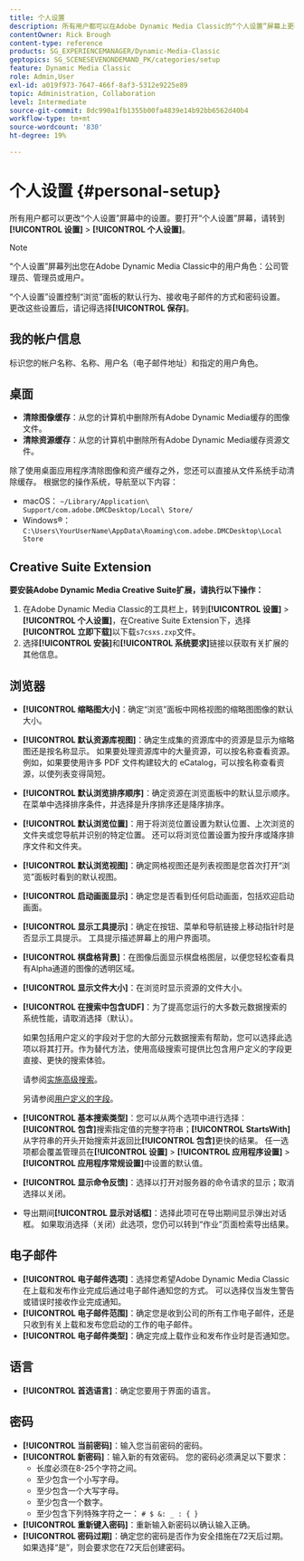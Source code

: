 ```yaml
---
title: 个人设置
description: 所有用户都可以在Adobe Dynamic Media Classic的“个人设置”屏幕上更改设置。
contentOwner: Rick Brough
content-type: reference
products: SG_EXPERIENCEMANAGER/Dynamic-Media-Classic
geptopics: SG_SCENESEVENONDEMAND_PK/categories/setup
feature: Dynamic Media Classic
role: Admin,User
exl-id: a019f973-7647-466f-8af3-5312e9225e89
topic: Administration, Collaboration
level: Intermediate
source-git-commit: 8dc990a1fb1355b00fa4839e14b92bb6562d40b4
workflow-type: tm+mt
source-wordcount: '830'
ht-degree: 19%

---
```


# 个人设置 {#personal-setup}

所有用户都可以更改“个人设置”屏幕中的设置。要打开“个人设置”屏幕，请转到&#x200B;**[!UICONTROL 设置]** > **[!UICONTROL 个人设置]**。

>[!NOTE]
>
>“个人设置”屏幕列出您在Adobe Dynamic Media Classic中的用户角色：公司管理员、管理员或用户。

“个人设置”设置控制“浏览”面板的默认行为、接收电子邮件的方式和密码设置。 更改这些设置后，请记得选择&#x200B;**[!UICONTROL 保存]**。

## 我的帐户信息

标识您的帐户名称、名称、用户名（电子邮件地址）和指定的用户角色。

## 桌面

* **清除图像缓存**：从您的计算机中删除所有Adobe Dynamic Media缓存的图像文件。
* **清除资源缓存**：从您的计算机中删除所有Adobe Dynamic Media缓存资源文件。

除了使用桌面应用程序清除图像和资产缓存之外，您还可以直接从文件系统手动清除缓存。 根据您的操作系统，导航至以下内容：

* macOS： `~/Library/Application\ Support/com.adobe.DMCDesktop/Local\ Store/`
* Windows®： `C:\Users\YourUserName\AppData\Roaming\com.adobe.DMCDesktop\Local Store`

## Creative Suite Extension

**要安装Adobe Dynamic Media Creative Suite扩展，请执行以下操作：**

1. 在Adobe Dynamic Media Classic的工具栏上，转到&#x200B;**[!UICONTROL 设置]** > **[!UICONTROL 个人设置]**，在Creative Suite Extension下，选择&#x200B;**[!UICONTROL 立即下载]**&#x200B;以下载`s7csxs.zxp`文件。
1. 选择&#x200B;**[!UICONTROL 安装]**&#x200B;和&#x200B;**[!UICONTROL 系统要求]**&#x200B;链接以获取有关扩展的其他信息。

<!--    A readme file is included at the root of the unzipped file to provide you with additional information about the extension.

1. Depending on your installed operating system, do one of the following: -->

<!-- #### Windows

|If you are running|Do this|
|--- |--- |
|Adobe Illustrator 18 in Adobe Creative Cloud 2014|<ul><li>From the root of the unzipped folder, select CC-2014.</li><li>Depending on the bit version of Adobe Illustrator that you are using, select win32 or win64.</li><li>Select libraries > flame, and then copy `aflame.dll` to Adobe Illustrator's executable folder. For example, `C:\Program Files\Adobe\Adobe Illustrator CC 2014\Support Files\Contents\Windows`. </li></ul><br/>**Note**: This example path is for the 64-bit location; the 32-bit location may fall under Program Files (x86) instead. <br/><ul><li>Return to the same libraries folder, select flamingo, and then copy `aflamingo.dll` to the same Adobe Illustrator executable folder that you used in the previous step. </li><li>Return to the win32 or win64 folder that you selected in step 2, and then copy `AdobeS7FXGFileFormat.aip` to Adobe Illustrator's plug-ins folder. For example, `C:\Program Files\Adobe\Adobe Illustrator CC 2014\Plug-ins\Illustrator Formats`. </li></ul> <br/>**Note**: This example path is for the 64-bit location; the 32-bit location may fall under Program Files (x86) instead.|
|Adobe Illustrator 17 in Adobe Creative Cloud|<ul><li>From the root of the unzipped folder, select CC. </li><li>Depending on the bit version of Adobe Illustrator that you are using, select win32 or win64.</li><li> Copy `AdobeS7FXGFileFormat.aip` to Adobe Illustrator's plug-ins folder. For example, `C:\Program Files\Adobe\Adobe Illustrator CC (64 Bit)\Plug-ins\Illustrator Formats`.</li></ul><br/>**Note**: This example path is for the 64-bit location; the 32-bit location may fall under Program Files (x86) instead.|
|Adobe Illustrator 16 in Adobe Creative Suite 6|<ul><li>From the root of the unzipped folder, select 6.0. </li><li>Depending on the bit version of Adobe Illustrator that you are using, select win32 or win64. </li><li>Copy AdobeS7FXGFileFormat.aip to Adobe Illustrator's plug-ins folder. For example, `C:\Program Files\Adobe\Adobe Illustrator CS6 (64 Bit)\Plug-ins\Illustrator Formats`.</li></ul><br/>**Note**: This example path is for the 64-bit location; the 32-bit location may fall under Program Files (x86) instead.|

#### Mac

|If you are running|Do this|
|--- |--- |
|Adobe Illustrator 18 in Adobe Creative Cloud 2014|<ul><li>From the root of the unzipped folder, select CC-2014 > mac64.</li><li>Select libraries > flame, and then copy the `aflame.framework` folder to Adobe Illustrator package contents folder. For example, `/Applications/Adobe Illustrator CC 2014/ Illustrator.app/Contents/Frameworks/`. (To open Adobe Illustrator's package contents folder, right-select on the Adobe illustrator CC 2014 icon and select Show Package Contents from context menu).</li><li>Return to the same libraries folder, select `flamingo`, and then copy the `aflamingo.framework` folder to the same Adobe Illustrator package contents folder that you used in the previous step.</li><li>Return to the mac64 folder that you selected in step 1, and then copy the `AdobeS7FXGFileFormat.aip` folder to Adobe Illustrator's plug-in folder. For example, `/Applications/Adobe Illustrator CC 2014/Plug-ins/Illustrator Formats/`.</li></ul><br/>|
|Adobe Illustrator 17 in Adobe Creative Cloud|<ul><li>From the root of the unzipped folder, select CC > mac64</li><li>Copy the `AdobeS7FXGFileFormat.aip` folder to Adobe Illustrator's plug-in folder. For example, `/Applications/Adobe Illustrator CC/Plug-ins/Illustrator Formats/`.</li></ul><br/>|
|Adobe Illustrator 16 in Adobe Creative Suite 6|<ul><li>From the root of the unzipped folder, select 6.0 > mac64</li><li>Copy the `AdobeS7FXGFileFormat.aip` folder to Adobe Illustrator's plug-in folder. For example, `/Applications/Adobe Illustrator CS6/Plug-ins/Illustrator Formats/`.</li></ul>|

The plug-in is now available for you to use in Adobe Illustrator. -->

## 浏览器

* **[!UICONTROL 缩略图大小]**：确定“浏览”面板中网格视图的缩略图图像的默认大小。
* **[!UICONTROL 默认资源库视图]**：确定生成集的资源库中的资源是显示为缩略图还是按名称显示。 如果要处理资源库中的大量资源，可以按名称查看资源。例如，如果要使用许多 PDF 文件构建较大的 eCatalog，可以按名称查看资源，以使列表变得简短。
* **[!UICONTROL 默认浏览排序顺序]**：确定资源在浏览面板中的默认显示顺序。 在菜单中选择排序条件，并选择是升序排序还是降序排序。
* **[!UICONTROL 默认浏览位置]**：用于将浏览位置设置为默认位置、上次浏览的文件夹或您导航并识别的特定位置。 还可以将浏览位置设置为按升序或降序排序文件和文件夹。
* **[!UICONTROL 默认浏览视图]**：确定网格视图还是列表视图是您首次打开“浏览”面板时看到的默认视图。
* **[!UICONTROL 启动画面显示]**：确定您是否看到任何启动画面，包括欢迎启动画面。
* **[!UICONTROL 显示工具提示]**：确定在按钮、菜单和导航链接上移动指针时是否显示工具提示。 工具提示描述屏幕上的用户界面项。
* **[!UICONTROL 棋盘格背景]**：在图像后面显示棋盘格图层，以便您轻松查看具有Alpha通道的图像的透明区域。
* **[!UICONTROL 显示文件大小]**：在浏览时显示资源的文件大小。
* **[!UICONTROL 在搜索中包含UDF]**：为了提高您运行的大多数元数据搜索的系统性能，请取消选择（默认）。

  如果包括用户定义的字段对于您的大部分元数据搜索有帮助，您可以选择此选项以将其打开。作为替代方法，使用高级搜索可提供比包含用户定义的字段更直接、更快的搜索体验。

  请参阅[实施高级搜索](searching-assets.md#conducting_an_advanced_search)。

  另请参阅[用户定义的字段](application-setup.md#user_defined_fields)。

* **[!UICONTROL 基本搜索类型]**：您可以从两个选项中进行选择：**[!UICONTROL 包含]**&#x200B;搜索指定值的完整字符串；**[!UICONTROL StartsWith]**&#x200B;从字符串的开头开始搜索并返回比&#x200B;**[!UICONTROL 包含]**&#x200B;更快的结果。 任一选项都会覆盖管理员在&#x200B;**[!UICONTROL 设置]** > **[!UICONTROL 应用程序设置]** > **[!UICONTROL 应用程序常规设置]**&#x200B;中设置的默认值。
* **[!UICONTROL 显示命令反馈]**：选择以打开对服务器的命令请求的显示；取消选择以关闭。
* 导出期间&#x200B;**[!UICONTROL 显示对话框]**：选择此项可在导出期间显示弹出对话框。 如果取消选择（关闭）此选项，您仍可以转到“作业”页面检索导出结果。

## 电子邮件

* **[!UICONTROL 电子邮件选项]**：选择您希望Adobe Dynamic Media Classic在上载和发布作业完成后通过电子邮件通知您的方式。 可以选择仅当发生警告或错误时接收作业完成通知。
* **[!UICONTROL 电子邮件范围]**：确定您是收到公司的所有工作电子邮件，还是只收到有关上载和发布您启动的工作的电子邮件。
* **[!UICONTROL 电子邮件类型]**：确定完成上载作业和发布作业时是否通知您。

## 语言

* **[!UICONTROL 首选语言]**：确定您要用于界面的语言。

## 密码

* **[!UICONTROL 当前密码]**：输入您当前密码的密码。
* **[!UICONTROL 新密码]**：输入新的有效密码。 您的密码必须满足以下要求：
   * 长度必须在8-25个字符之间。
   * 至少包含一个小写字母。
   * 至少包含一个大写字母。
   * 至少包含一个数字。
   * 至少包含下列特殊字符之一： `# $ &: _ : { }`
* **[!UICONTROL 重新键入密码]**：重新输入新密码以确认输入正确。
* **[!UICONTROL 密码过期]**：确定您的密码是否作为安全措施在72天后过期。 如果选择“是”，则会要求您在72天后创建密码。
